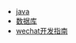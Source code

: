 <!-- docs/_sidebar.md -->

* [java](./java/home)
* [数据库](./database/home)
* [wechat开发指南](./wechat/home)